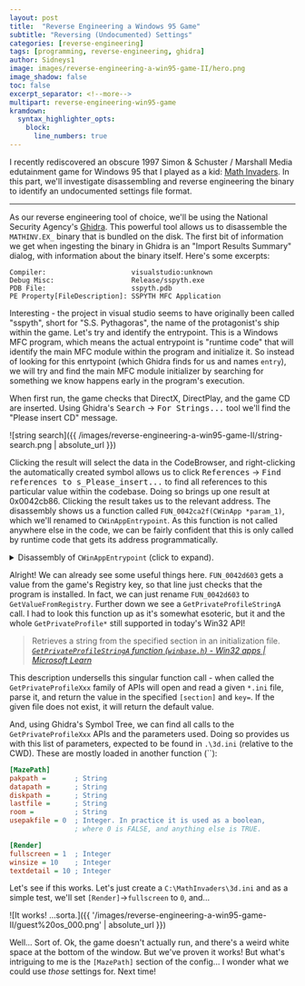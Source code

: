 ```yaml
---
layout: post
title:  "Reverse Engineering a Windows 95 Game"
subtitle: "Reversing (Undocumented) Settings"
categories: [reverse-engineering]
tags: [programming, reverse-engineering, ghidra]
author: Sidneys1
image: images/reverse-engineering-a-win95-game-II/hero.png
image_shadow: false
toc: false
excerpt_separator: <!--more-->
multipart: reverse-engineering-win95-game
kramdown:
  syntax_highlighter_opts:
    block:
      line_numbers: true
---
```


<!-- cSpell:words Schuster DirectX autorun pakrat -->
<!-- cSpell:ignore PAKS AMOVIE DSETUP DSETUPE DSETUPJ MATHINV SSPUNINS Bmps Ihighsco RIFFÀ -->

I recently rediscovered an obscure 1997 Simon & Schuster / Marshall Media edutainment game for Windows 95 that I played
as a kid: [Math Invaders](https://archive.org/details/MathInvaders). In this part, we'll investigate disassembling and
reverse engineering the binary to identify an undocumented settings file format.

<!--more-->
---

As our reverse engineering tool of choice, we'll be using the National Security Agency's
[Ghidra](https://ghidra-sre.org/). This powerful tool allows us to disassemble the `MATHINV.EX_` binary that is bundled
on the disk. The first bit of information we get when ingesting the binary in Ghidra is an "Import Results Summary"
dialog, with information about the binary itself. Here's some excerpts:

```
Compiler:                     visualstudio:unknown
Debug Misc:                   Release/sspyth.exe
PDB File:                     sspyth.pdb
PE Property[FileDescription]: SSPYTH MFC Application
```

Interesting - the project in visual studio seems to have originally been called "sspyth", short for "S.S. Pythagoras",
the name of the protagonist's ship within the game. Let's try and identify the entrypoint. This is a Windows MFC program,
which means the actual entrypoint is "runtime code" that will identify the main MFC module within the program and
initialize it. So instead of looking for this enrtypoint (which Ghidra finds for us and names `entry`), we will try and
find the main MFC module initializer by searching for something we know happens early in the program's execution.

When first run, the game checks that DirectX, DirectPlay, and the game CD are inserted. Using Ghidra's <kbd>Search</kbd>
&rarr; <kbd>For Strings...</kbd> tool we'll find the "Please insert CD" message.

![string search]({{ /images/reverse-engineering-a-win95-game-II/string-search.png | absolute_url }})

Clicking the result will select the data in the CodeBrowser, and right-clicking the automatically created symbol allows
us to click <kbd>References</kbd> &rarr; <kbd>Find references to s_Please_insert...</kbd> to find all references to this
particular value within the codebase. Doing so brings up one result at 0x0042cb86. Clicking the result takes us to the
relevant address. The disassembly shows us a function called `FUN_0042ca2f(CWinApp *param_1)`, which we'll renamed to
`CWinAppEntrypoint`. As this function is not called anywhere else in the code, we can be fairly confident that this is
only called by runtime code that gets its address programmatically.

<details markdown="1">
<summary>Disassembly of <code>CWinAppEntrypoint</code> (click to expand).</summary>

```c
void CWinAppEntrypoint(CWinApp *param_1) {
  int iVar1;
  undefined4 *puVar2;
  FILE *_File;
  undefined4 local_28c;
  BYTE local_21c [264];
  char local_114 [260];
  void *pvStack_10;
  undefined *puStack_c;
  undefined4 local_8;

  local_8 = 0xffffffff;
  puStack_c = &LAB_0042cc3d;
  pvStack_10 = ExceptionList;
  ExceptionList = &pvStack_10;
  CWinApp::Enable3dControlsStatic(param_1);
  CWinApp::LoadStdProfileSettings(param_1,4);
  FID_conflict:__mbscpy((char *)local_21c,&DAT_00495378);
  FUN_0042d603(s_Version_0049537c,local_21c);
  iVar1 = _strcmp(s_1.00-Rel_00495384,(char *)local_21c);
  if (iVar1 != 0) {
    AfxMessageBox(s_Game_not_installed,_run_the_setu_00495390,0x10,0);
    FUN_0042cc47();
    return;
  }
  FID_conflict:__mbscpy((char *)local_21c,&DAT_004953bc);
  FID_conflict:__mbscpy(local_114,&DAT_004953c0);
  GetPrivateProfileStringA
            (s_MazePath_004953dc,s_pakpath_004953d4,&DAT_004953d0,local_114,0x104,
             s_.\3d.ini_004953c4);
  puVar2 = (undefined4 *)_strlen(local_114);
  if (puVar2 == (undefined4 *)0x0) {
    FUN_0042d603(s_pakpath_004953e8,local_21c);
    FID_conflict:_strcat((char *)local_21c,s_game.pak_004953f0);
    while (_File = FID_conflict:__wfopen((char *)local_21c,&DAT_004953fc), _File == (FILE *)0x0)  {
      iVar1 = AfxMessageBox(s_Please_insert_the_Math_Invaders_C_00495400,0x11,0);
      if (iVar1 == 2) {
        FUN_0042cc47();
        return;
      }
    }
    puVar2 = (undefined4 *)_fclose(_File);
  }
  AfxSetAllocStop(0x53b0);
  local_8 = 0;
  if (puVar2 == (undefined4 *)0x0) {
    local_28c = 0;
  }
  else {
    local_28c = FUN_0042e186(puVar2);
  }
  local_8 = 0xffffffff;
  *(undefined4 *)(param_1 + 0x1c) = local_28c;
  FUN_0042e2e0(*(int **)(param_1 + 0x1c));
  FUN_0042cc47();
  return;
}
```

</details>

Alright! We can already see some useful things here. `FUN_0042d603` gets a value from the game's Registry key, so that
line just checks that the program is installed. In fact, we can just rename `FUN_0042d603` to `GetValueFromRegistry`.
Further down we see a `GetPrivateProfileStringA ` call. I had to look this function up as it's somewhat esoteric, but it
and the whole `GetPrivateProfile*` still supported in today's Win32 API!

> Retrieves a string from the specified section in an initialization file.
> <cite>[`GetPrivateProfileStringA` function (`winbase.h`) - Win32 apps | Microsoft Learn][prof-string-a]</cite>

This description undersells this singular function call - when called the `GetPrivateProfileXxx` family of APIs will
open and read a given `*.ini` file, parse it, and return the value in the specified `[section]` and `key=`. If the given
file does not exist, it will return the default value.

And, using Ghidra's Symbol Tree, we can find all calls to the `GetPrivateProfileXxx` APIs and the parameters used. Doing
so provides us with this list of parameters, expected to be found in `.\3d.ini` (relative to the CWD). These are mostly
loaded in another function (``):
<!-- TODO: describe where the rest of this is loaded, and why gFullscreen is of interest to us. -->

```ini
[MazePath]
pakpath =       ; String
datapath =      ; String
diskpath =      ; String
lastfile =      ; String
room =          ; String
usepakfile = 0  ; Integer. In practice it is used as a boolean,
                ; where 0 is FALSE, and anything else is TRUE.

[Render]
fullscreen = 1  ; Integer
winsize = 10    ; Integer
textdetail = 10 ; Integer
```

Let's see if this works. Let's just create a `C:\MathInvaders\3d.ini` and as a simple test, we'll set
`[Render]`&rarr;`fullscreen` to `0`, and...

![It works! ...sorta.]({{ '/images/reverse-engineering-a-win95-game-II/guest%20os_000.png' | absolute_url }})

Well... Sort of. Ok, the game doesn't actually run, and there's a weird white space at the bottom of the window. But
we've proven it works! But what's intriguing to me is the `[MazePath]` section of the config... I wonder what we could
use *those* settings for. Next time!


<!-- References -->

[prof-string-a]: https://learn.microsoft.com/en-us/windows/win32/api/winbase/nf-winbase-getprivateprofilestringa

